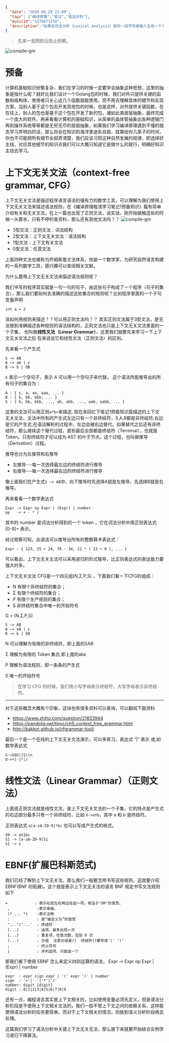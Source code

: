 ```json
{
  "date": "2020.09.20 22:00",
  "tags": ["编译原理","笔记","语法分析"],
  "musicId":"1376873330",
  "description":"如果说词法分析（Lexical Analysis）是将一段字符串输入生成一个个Token的这么一个过程，那么语法分析（Syntax analysis）就是根据某种特定的形式文法（Grammar）对 Token 序列构成的输入文本进行分析并确定其语法结构的一种过程，也可以理解为依据语法规则，把 Token 串转化成 AST的过程，核心知识点就是要会书写语法规则和掌握上下文无关文法以及递归下降算法，语法分析的过程会使用自顶向下或者自底向上的方式进行。👏"
}
```

> 先来一首网抑云防止抑郁。

![compile-gm](./images/compile-gm.jpg)

# 预备
计算机基础知识纷繁复杂，我们在学习的时候一定要学会抽象这种思想，这里的抽象是指什么呢？就好比我们设计一个Golang包的时候，我们对外只提供关键的函数和结构体，使用者只关心这几个函数就能使用，而不用去理解具体的细节和实现方案，当别人基于这个包去开发其他包的时候，也是这样，对外提供关键函数，在在往上，别人的包也是基于这个包在开发了新的包，诸如此类层层抽象，最终完成一个庞大的软件。再来看看计算机的基础知识，从简单的晶体管抽象出各种逻辑门再到操作系统等等都是无穷无尽的层层抽象，如果我们学习编译原理遇到不懂的就去学习弄明白的话，那么你会在知识的海洋里迷失自我，就算给你几辈子的时间，你也不可能把所有细节全部弄清楚，我们应该习惯这种自然发展的规律，即选择好主线，对应其他细节的知识点我们可以大概只知道它是做什么的就行，明确好知识主线去学习。

# 上下文无关文法（context-free grammar, CFG）

上下文无关文法是描述程序语言语法的强有力的数学工具，可以理解为我们使用上下文无关文法来描述语法规则，在《编译原理粗浅学习笔记1预备知识》篇有简单介绍有关和无关文法，在上一篇也出现了正则文法，说实话，刚开始接触这些的时候一头雾水，只有不停的查资料，那么还有其他文法吗？？
![compile-gm](./images/compile-syntax.png)


- 3型文法：正则文法：词法结构
- 2型文法：上下文无关文法：语法结构
- 1型文法：上下文有关文法
- 0型文法：任意文法

上面四种文法也被称为乔姆斯基文法体系，他是一个数学家，为研究自然语言构建的一系列数学工具，感兴趣可以查阅相关文献。

为什么要用上下文无关文法来描述语法规则呢？

我们书写的程序其实就是一句一句的句子，由这些句子构成了一个程序（句子的集合），那么我们要如何去准确的描述这些集合的规则呢？比如程序里面的一个子句变量声明
```
int a = 2
```
该如何用规则来描述？？可以用正则文法吗？？ 其实正则文法属于3型文法，是无法做到准确描述各种规则的语法结构的，正则文法也只是上下文无关文法里面的一个子集，
也叫做**线性文法（Linear Grammar）**，这里我们就要先来学习一下上下文无关文法之后 在来说说它和线性文法（正则文法）的区别。

先来看一个产生式
```
S –> AB
A –> aA | ε
B –> b | bB
```
ε 表示一个空句子，表示 A 可以用一个空句子来代替。
这个语法所能推导出的所有句子的集合为：
```
A : { ε, a, aa, aaa, ... }
B : { b, bb, bbb, ... }
S : { b, bb, bbb, ..., ab, abb, ..., aab, aabb, ... }
```
这里的文法可以用正则```a*b+```来描述,
现在来回忆下笔记1预备知识篇描述的上下文无关文法，文法中所有的产生式左边只有一个非终结符，S,A,B都是非终结符,右边是它的产生式,在语法解析的过程中，左边会被右边替代。如果替代之后还有非终结符，那么继续这个替代过程，直到最后全部都是终结符（Terminal），也就是 Token。只有终结符才可以成为 AST 的叶子节点。这个过程，也叫做推导（Derivation）过程。

推导也分为左推导和右推导

- 左推导---每一次选择最左边的终结符进行推导
- 右推导---每一次选择最右边的终结符进行推导

像上面我们在产生式```S –> AB```中，向下推导时先选择A就是左推导，先选择B就是右推导。



再来看看一个数学表达式

```
Expr -> Expr op Expr | (Expr) | number
op   -> + - * /
```
其中的 number 是词法分析得到的一个 token ，它在词法分析中用正则表达式 [0-9]+ 表示。

经过观察可知，此语法可以推导出所有的整数算术表达式：

```
Expr : { 123, 25 + 24, 78 - 34, 12 * ( 23 + 9 ), ... }
```
可以看出，上下文无关文法可以采用递归的形式推导，比正则表达式的表达能力要强大的多。


上下文无关文法 CFG是一个四元组(N,Σ,P,S) ，下面我们看一下CFG的组成：

- N 有限个非终结符的集合；
- Σ 有限个终结符的集合；
- P 有限个生产规则的集合；
- S 非终结符集合中唯一的开始符号



G = (N,Σ,P,S)

```
S –> AB
A –> aA | ε
B –> b | bB
```

N 可以理解为有限的非终结符，即上面的SAB

Σ 理解为有限的 Token 集合,即上面的abε

P 理解为语法规则，即一条条的产生式

S 唯一的开始符号

> 在学习 CFG  的时候，我们用小写字母表示终结符，大写字母表示非终结符。

---

对于这些概念大概有个印象，这块也有很多资料可以查询，可以翻阅下面资料

- https://www.zhihu.com/question/21833944
- https://pandolia.net/tinyc/ch9_context_free_grammar.html
- http://bakkot.github.io/cfgrammar-tool/

最后一个是一个在线的上下文无关文法演示，可以多练习，表达式 “|” 表示 或,如数学表达式

```
S->SOS|(S)|n
O->+|-|*|/
```


# 线性文法（Linear Grammar）（正则文法）

上面说正则文法就是线性文法，是上下文无关文法的一个子集，它的特点是产生式的右边部分最多只有一个非终结符，比如 ```X->aYb```，其中 a 和 b 是终结符。

正则表达式 ```a[a-zA-Z0-9]*bc``` 也可以写成产生式的格式。

```
S0 -> aS1bc          
S1 -> [a-zA-Z0-9]S1  
S1 -> ε
```


# EBNF(扩展巴科斯范式)

我们已经了解到上下文无关法，那么我们一般要怎样书写这些规则，这就要介绍 EBNF(BNF 的拓展)。这个就是表示上下文无关法的语言
BNF 规定书写文法规则如下
```
=            : 表示在其左右两边任选一项，相当于"OR"的意思。
 ,            :表示串接。
 (* ... *)    :表示注释
 :            : 是“被定义为”的意思
 "..."/'...'  : 终结符
 [...]        : 选项，最多出现一次
 {...}        : 重复项，任意次数，包括 0 次
 (...)        : 分组  注意分组是()  终结符()要写成'(' ')'
 ;            : 终止符号
 |            : 并列选项，只能选一个
```
那我们看下使用 EBNF 怎么来定义四则运算的语法，
Expr -> Expr op Expr | (Expr) | number
```
expr  : expr sign expr | '(' expr ')' | number
sign  : '+'|'-'|'*'|'/'
number: digit {digit}
digit : 0|1|2|3|4|5|6|7|8|9
```

还有一点，编程语言其实是上下文相关的，比如使用变量必须先定义，但是语法分析阶段是不使用上下文相关文法的，我们一般不管上下文之间的依赖关系，这样能使得语法分析的任务更简单。而对于上下文相关的情况，则放到语义分析阶段再去处理。


这篇我们学习了语法分析中关键上下文无关无法，那么接下来就要开始结合实例学习递归下降算法。